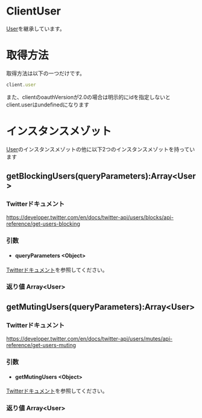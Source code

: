# ClientUser
[User](./User.md)を継承しています。
# 取得方法
取得方法は以下の一つだけです。
```js
client.user
```
また、clientのoauthVersionが2.0の場合は明示的にidを指定しないとclient.userはundefinedになります

# インスタンスメゾット
[User](./User.md)のインスタンスメゾットの他に以下2つのインスタンスメゾットを持っています
## getBlockingUsers(queryParameters):Array<User\>
### Twitterドキュメント
https://developer.twitter.com/en/docs/twitter-api/users/blocks/api-reference/get-users-blocking

### 引数
- #### queryParameters <Object\>
[Twitterドキュメント](https://developer.twitter.com/en/docs/twitter-api/users/blocks/api-reference/get-users-blocking)を参照してください。
### 返り値 Array<User\>

## getMutingUsers(queryParameters):Array<User\>
### Twitterドキュメント
https://developer.twitter.com/en/docs/twitter-api/users/mutes/api-reference/get-users-muting

### 引数
- #### getMutingUsers <Object\>
[Twitterドキュメント](https://developer.twitter.com/en/docs/twitter-api/users/mutes/api-reference/get-users-muting)を参照してください。
### 返り値 Array<User\>